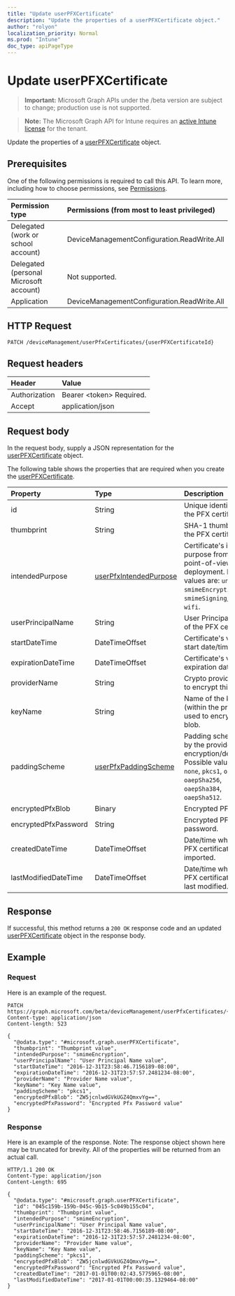 ```yaml
---
title: "Update userPFXCertificate"
description: "Update the properties of a userPFXCertificate object."
author: "rolyon"
localization_priority: Normal
ms.prod: "Intune"
doc_type: apiPageType
---
```


# Update userPFXCertificate

> **Important:** Microsoft Graph APIs under the /beta version are subject to change; production use is not supported.

> **Note:** The Microsoft Graph API for Intune requires an [active Intune license](https://go.microsoft.com/fwlink/?linkid=839381) for the tenant.

Update the properties of a [userPFXCertificate](../resources/intune-raimportcerts-userpfxcertificate.md) object.

## Prerequisites
One of the following permissions is required to call this API. To learn more, including how to choose permissions, see [Permissions](/graph/permissions-reference.md).

|Permission type|Permissions (from most to least privileged)|
|:---|:---|
|Delegated (work or school account)|DeviceManagementConfiguration.ReadWrite.All|
|Delegated (personal Microsoft account)|Not supported.|
|Application|DeviceManagementConfiguration.ReadWrite.All|

## HTTP Request
<!-- {
  "blockType": "ignored"
}
-->
``` http
PATCH /deviceManagement/userPfxCertificates/{userPFXCertificateId}
```

## Request headers
|Header|Value|
|:---|:---|
|Authorization|Bearer &lt;token&gt; Required.|
|Accept|application/json|

## Request body
In the request body, supply a JSON representation for the [userPFXCertificate](../resources/intune-raimportcerts-userpfxcertificate.md) object.

The following table shows the properties that are required when you create the [userPFXCertificate](../resources/intune-raimportcerts-userpfxcertificate.md).

|Property|Type|Description|
|:---|:---|:---|
|id|String|Unique identifier for the PFX certificate.|
|thumbprint|String|SHA-1 thumbprint of the PFX certificate.|
|intendedPurpose|[userPfxIntendedPurpose](../resources/intune-raimportcerts-userpfxintendedpurpose.md)|Certificate's intended purpose from the point-of-view of deployment. Possible values are: `unassigned`, `smimeEncryption`, `smimeSigning`, `vpn`, `wifi`.|
|userPrincipalName|String|User Principal Name of the PFX certificate.|
|startDateTime|DateTimeOffset|Certificate's validity start date/time.|
|expirationDateTime|DateTimeOffset|Certificate's validity expiration date/time.|
|providerName|String|Crypto provider used to encrypt this blob.|
|keyName|String|Name of the key (within the provider) used to encrypt the blob.|
|paddingScheme|[userPfxPaddingScheme](../resources/intune-raimportcerts-userpfxpaddingscheme.md)|Padding scheme used by the provider during encryption/decryption. Possible values are: `none`, `pkcs1`, `oaepSha1`, `oaepSha256`, `oaepSha384`, `oaepSha512`.|
|encryptedPfxBlob|Binary|Encrypted PFX blob.|
|encryptedPfxPassword|String|Encrypted PFX password.|
|createdDateTime|DateTimeOffset|Date/time when this PFX certificate was imported.|
|lastModifiedDateTime|DateTimeOffset|Date/time when this PFX certificate was last modified.|



## Response
If successful, this method returns a `200 OK` response code and an updated [userPFXCertificate](../resources/intune-raimportcerts-userpfxcertificate.md) object in the response body.

## Example

### Request
Here is an example of the request.
``` http
PATCH https://graph.microsoft.com/beta/deviceManagement/userPfxCertificates/{userPFXCertificateId}
Content-type: application/json
Content-length: 523

{
  "@odata.type": "#microsoft.graph.userPFXCertificate",
  "thumbprint": "Thumbprint value",
  "intendedPurpose": "smimeEncryption",
  "userPrincipalName": "User Principal Name value",
  "startDateTime": "2016-12-31T23:58:46.7156189-08:00",
  "expirationDateTime": "2016-12-31T23:57:57.2481234-08:00",
  "providerName": "Provider Name value",
  "keyName": "Key Name value",
  "paddingScheme": "pkcs1",
  "encryptedPfxBlob": "ZW5jcnlwdGVkUGZ4QmxvYg==",
  "encryptedPfxPassword": "Encrypted Pfx Password value"
}
```

### Response
Here is an example of the response. Note: The response object shown here may be truncated for brevity. All of the properties will be returned from an actual call.
``` http
HTTP/1.1 200 OK
Content-Type: application/json
Content-Length: 695

{
  "@odata.type": "#microsoft.graph.userPFXCertificate",
  "id": "045c159b-159b-045c-9b15-5c049b155c04",
  "thumbprint": "Thumbprint value",
  "intendedPurpose": "smimeEncryption",
  "userPrincipalName": "User Principal Name value",
  "startDateTime": "2016-12-31T23:58:46.7156189-08:00",
  "expirationDateTime": "2016-12-31T23:57:57.2481234-08:00",
  "providerName": "Provider Name value",
  "keyName": "Key Name value",
  "paddingScheme": "pkcs1",
  "encryptedPfxBlob": "ZW5jcnlwdGVkUGZ4QmxvYg==",
  "encryptedPfxPassword": "Encrypted Pfx Password value",
  "createdDateTime": "2017-01-01T00:02:43.5775965-08:00",
  "lastModifiedDateTime": "2017-01-01T00:00:35.1329464-08:00"
}
```





